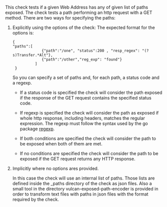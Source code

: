 This check tests if a given Web Address has any of given list of paths exposed.
The check tests a path performing an http request with a GET method.
There are two ways for specifying the paths:

1.  Explicitly using the options of the check:
    The expected format for the options is:
    ```
    {
    "paths":[
                 {"path":"/one", "status":200 , "resp_regex": "(?s)Transfer.*Alt"},
                 {"path":"/other","reg_exp": "found"}
              ]
     }
    ```
    So you can specify a set of paths and, for each path, a status code and a regexp.

    * If a status code is specified the check will consider the path exposed if the response of the GET request contains the specified status code.

    * If regexp is specified the check will consider the path as exposed if whole http response, including headers, matches
      the regular expression. The regexp must follow the syntax used by the go package [regexp](https://golang.org/pkg/regexp/syntax/).

    * If both conditions are specified the check will consider the path to be exposed when both of them are met.

    * If no conditions are specified the check will consider the path to be exposed if the GET request returns any HTTP response.



 2. Implicitly where no options ares provided.

    In this case the check will use an internal list of paths.
    Those lists are defined inside the _paths directory of the check as json files.
    Also a small tool in the directory vulcan-exposed-path-encoder is provided in order to transform text files
    with paths in json files with the format required by the check.

